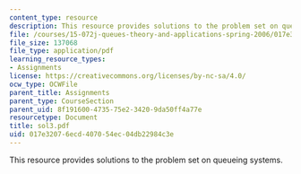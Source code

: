 ```yaml
---
content_type: resource
description: This resource provides solutions to the problem set on queueing systems.
file: /courses/15-072j-queues-theory-and-applications-spring-2006/017e32076ecd407054ec04db22984c3e_sol3.pdf
file_size: 137068
file_type: application/pdf
learning_resource_types:
- Assignments
license: https://creativecommons.org/licenses/by-nc-sa/4.0/
ocw_type: OCWFile
parent_title: Assignments
parent_type: CourseSection
parent_uid: 8f191600-4735-75e2-3420-9da50ff4a77e
resourcetype: Document
title: sol3.pdf
uid: 017e3207-6ecd-4070-54ec-04db22984c3e
---
```

This resource provides solutions to the problem set on queueing systems.